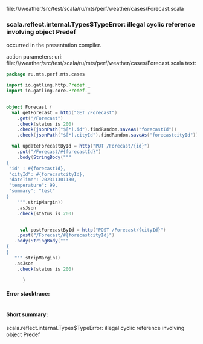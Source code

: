 file://<WORKSPACE>/weather/src/test/scala/ru/mts/perf/weather/cases/Forecast.scala
### scala.reflect.internal.Types$TypeError: illegal cyclic reference involving object Predef

occurred in the presentation compiler.

action parameters:
uri: file://<WORKSPACE>/weather/src/test/scala/ru/mts/perf/weather/cases/Forecast.scala
text:
```scala
package ru.mts.perf.mts.cases

import io.gatling.http.Predef._
import io.gatling.core.Predef._


object Forecast {
  val getForecast = http("GET /Forecast")
    .get("/Forecast")
    .check(status is 200)
    .check(jsonPath("$[*].id").findRandom.saveAs("forecastId"))
    .check(jsonPath("$[*].cityId").findRandom.saveAs("forecastcityId"))

  val updateForecastById = http("PUT /Forecast/{id}")
    .put("/Forecast/#{forecastId}")
    .body(StringBody("""
{
 "id" : #{forecastId},
 "cityId": #{forecastcityId},
 "dateTime": 202311301130,
 "temperature": 99,
 "summary": "test"
}
    """.stripMargin))
    .asJson
    .check(status is 200)


     val postForecastById = http("POST /Forecast/{cityId}")
    .post("/Forecast/#{forecastcityId}")
   .body(StringBody("""
{
}
   """.stripMargin))
   .asJson
    .check(status is 200)

      }
```



#### Error stacktrace:

```

```
#### Short summary: 

scala.reflect.internal.Types$TypeError: illegal cyclic reference involving object Predef